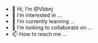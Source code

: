 - 👋 Hi, I’m @Vbbnj
- 👀 I’m interested in ...
- 🌱 I’m currently learning ...
- 💞️ I’m looking to collaborate on ...
- 📫 How to reach me ...

<!---
Vbbnj/Vbbnj is a ✨ special ✨ repository because its `README.md` (this file) appears on your GitHub profile.
You can click the Preview link to take a look at your changes.
--->
